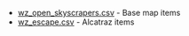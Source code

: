 - [wz_open_skyscrapers.csv](wz_open_skyscrapers.csv) - Base map items
- [wz_escape.csv](wz_escape.csv) - Alcatraz items
